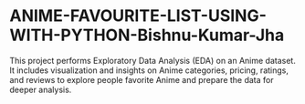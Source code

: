 # ANIME-FAVOURITE-LIST-USING-WITH-PYTHON-Bishnu-Kumar-Jha
This project performs Exploratory Data Analysis (EDA) on an Anime dataset. It includes visualization and insights on Anime categories, pricing, ratings, and reviews to explore people favorite Anime and prepare the data for deeper analysis.
